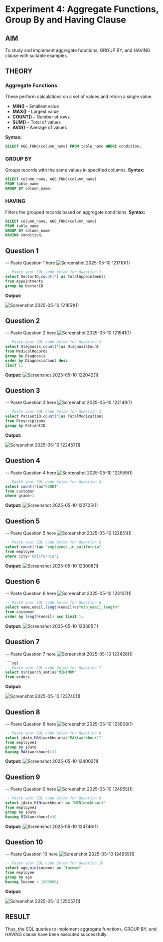 # Experiment 4: Aggregate Functions, Group By and Having Clause

## AIM
To study and implement aggregate functions, GROUP BY, and HAVING clause with suitable examples.

## THEORY

### Aggregate Functions
These perform calculations on a set of values and return a single value.

- **MIN()** – Smallest value  
- **MAX()** – Largest value  
- **COUNT()** – Number of rows  
- **SUM()** – Total of values  
- **AVG()** – Average of values

**Syntax:**
```sql
SELECT AGG_FUNC(column_name) FROM table_name WHERE condition;
```
### GROUP BY
Groups records with the same values in specified columns.
**Syntax:**
```sql
SELECT column_name, AGG_FUNC(column_name)
FROM table_name
GROUP BY column_name;
```
### HAVING
Filters the grouped records based on aggregate conditions.
**Syntax:**
```sql
SELECT column_name, AGG_FUNC(column_name)
FROM table_name
GROUP BY column_name
HAVING condition;
```

**Question 1**
--
-- Paste Question 1 here
![Screenshot 2025-05-10 121710(1)](https://github.com/user-attachments/assets/d7445d5b-bb99-4dae-9985-4638dd9daf86)

```sql
-- Paste your SQL code below for Question 1
select DoctorID,count(*) as TotalAppointments
from Appointments
group by DoctorID 
```

**Output:**

![Screenshot 2025-05-10 121851(1)](https://github.com/user-attachments/assets/95c0fe95-449f-4703-8667-2697b0c04d0f)


**Question 2**
---
-- Paste Question 2 here
![Screenshot 2025-05-10 121941(1)](https://github.com/user-attachments/assets/a9b0524f-495f-4b36-9b5b-b550873d6a30)

```sql
-- Paste your SQL code below for Question 2
select Diagnosis,count(*)as DiagnosisCount 
from MedicalRecords
group by Diagnosis 
order by DiagnosisCount desc
limit 1;
```

**Output:**
![Screenshot 2025-05-10 122042(1)](https://github.com/user-attachments/assets/c8e402ec-f89e-4867-8ed5-9e31eaf38b70)

**Question 3**
---
-- Paste Question 3 here
![Screenshot 2025-05-10 122149(1)](https://github.com/user-attachments/assets/ef8d6b93-65da-465d-8cd6-2ee6ab36bc4c)

```sql
-- Paste your SQL code below for Question 3
select PatientID,count(*)as TotalMedications
from Prescriptions
group by PatientID
```

**Output:**

![Screenshot 2025-05-10 122457(1)](https://github.com/user-attachments/assets/bb3f161b-7314-4617-9f39-06bdf61566ba)



**Question 4**
---
-- Paste Question 4 here
![Screenshot 2025-05-10 122559(1)](https://github.com/user-attachments/assets/7772ab76-ef12-4732-afd9-7ba7cef4231e)

```sql
-- Paste your SQL code below for Question 4
select count(*)as"COUNT"
from customer
where grade>1
```

**Output:**
![Screenshot 2025-05-10 122705(1)](https://github.com/user-attachments/assets/7d45e259-d082-469a-b90e-84a43a5fc7ca)

**Question 5**
---
-- Paste Question 5 here
![Screenshot 2025-05-10 122851(1)](https://github.com/user-attachments/assets/5ab55deb-5fcc-434e-9e24-2b9a6ba28510)

```sql
-- Paste your SQL code below for Question 5
select count(*)as "employees_in_california"
from employee
where city='California';
```

**Output:**
![Screenshot 2025-05-10 123008(1)](https://github.com/user-attachments/assets/3c06c919-98f6-4295-abb3-5da5d2edb0ac)

**Question 6**
---
-- Paste Question 6 here
![Screenshot 2025-05-10 123107(1)](https://github.com/user-attachments/assets/1bcf2537-f16f-43a7-8d0e-051607f83497)

```sql
-- Paste your SQL code below for Question 6
select name,email,length(email)as"min_email_length"
from customer
order by length(email) asc limit 1;

```

**Output:**
![Screenshot 2025-05-10 123305(1)](https://github.com/user-attachments/assets/039548fb-dd78-4f93-955a-2395705c9bc1)

**Question 7**
---
-- Paste Question 7 here
![Screenshot 2025-05-10 123428(1)](https://github.com/user-attachments/assets/e48dba7c-dd2b-43d8-aa2e-c5c0919b99ce)
```sql
```sql
-- Paste your SQL code below for Question 7
select min(purch_amt)as"MINIMUM"
from orders
```

**Output:**

![Screenshot 2025-05-10 123740(1)](https://github.com/user-attachments/assets/0ec8afb0-018a-482f-8ec8-e1fba30740b5)


**Question 8**
---
-- Paste Question 8 here
![Screenshot 2025-05-10 123908(1)](https://github.com/user-attachments/assets/a78fa818-f928-48bc-8a61-6310cb5fea0f)

```sql
-- Paste your SQL code below for Question 8
select jdate,MAX(workhour)as"MAX(workhour)"
from employee1
group by jdate
having MAX(workhour)>12
```

**Output:**
![Screenshot 2025-05-10 124002(1)](https://github.com/user-attachments/assets/a9520215-e8ea-4ca9-8efe-b76af04a7905)



**Question 9**
---
-- Paste Question 9 here
![Screenshot 2025-05-10 124955(1)](https://github.com/user-attachments/assets/3049671f-7700-453f-b900-e7485d2509a5)

```sql
-- Paste your SQL code below for Question 9
select jdate,MIN(workhour) as "MIN(workhour)"
from employee1
group by jdate
having MIN(workhour)<10
```

**Output:**
![Screenshot 2025-05-10 124746(1)](https://github.com/user-attachments/assets/e5d3aca0-7858-4d88-b321-c1b44589e0e5)


**Question 10**
---
-- Paste Question 10 here
![Screenshot 2025-05-10 124955(1)](https://github.com/user-attachments/assets/3049671f-7700-453f-b900-e7485d2509a5)

```sql
-- Paste your SQL code below for Question 10
select age,min(income) as "Income"
from employee
group by age
having Income < 1000000;
```

**Output:**


![Screenshot 2025-05-10 125057(1)](https://github.com/user-attachments/assets/309e6420-2919-4109-b294-4ac45f3aa126)



## RESULT
Thus, the SQL queries to implement aggregate functions, GROUP BY, and HAVING clause have been executed successfully.
